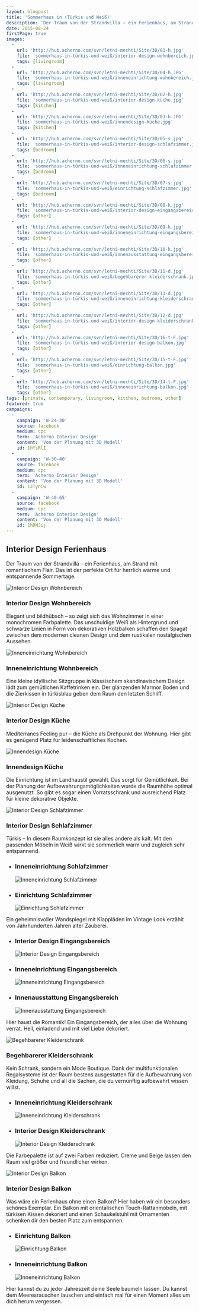 ```yaml
---
layout: blogpost
title: 'Sommerhaus in (Türkis und Weiß)'
description: 'Der Traum von der Strandvilla – ein Ferienhaus, am Strand mit romantischem Flair. Das ist der perfekte Ort für herrlich warme und entspannende  Sommertage.'
date: 2015-08-24
firstPage: true
images:
  -
    url: 'http://hub.acherno.com/svn/letni-mechti/Site/3D/01-h.jpg'
    file: 'sommerhaus-in-türkis-und-weiß/interior-design-wohnbereich.jpg'
    tags: [livingroom]
  -
    url: 'http://hub.acherno.com/svn/letni-mechti/Site/3D/04-h.JPG'
    file: 'sommerhaus-in-türkis-und-weiß/inneneinrichtung-wohnbereich.jpg'
    tags: [livingroom]
  -
    url: 'http://hub.acherno.com/svn/letni-mechti/Site/3D/02-h.jpg'
    file: 'sommerhaus-in-türkis-und-weiß/interior-design-küche.jpg'
    tags: [kitchen]
  -
    url: 'http://hub.acherno.com/svn/letni-mechti/Site/3D/03-h.JPG'
    file: 'sommerhaus-in-türkis-und-weiß/innendesign-küche.jpg'
    tags: [kitchen]
  -
    url: 'http://hub.acherno.com/svn/letni-mechti/Site/3D/05-s.jpg'
    file: 'sommerhaus-in-türkis-und-weiß/interior-design-schlafzimmer.jpg'
    tags: [bedroom]
  -
    url: 'http://hub.acherno.com/svn/letni-mechti/Site/3D/06-s.jpg'
    file: 'sommerhaus-in-türkis-und-weiß/inneneinrichtung-schlafzimmer.jpg'
    tags: [bedroom]
  -
    url: 'http://hub.acherno.com/svn/letni-mechti/Site/3D/07-s.jpg'
    file: 'sommerhaus-in-türkis-und-weiß/einrichtung-schlafzimmer.jpg'
    tags: [bedroom]
  -
    url: 'http://hub.acherno.com/svn/letni-mechti/Site/3D/08-k.jpg'
    file: 'sommerhaus-in-türkis-und-weiß/interior-design-eingangsbereich.jpg'
    tags: [other]
  -
    url: 'http://hub.acherno.com/svn/letni-mechti/Site/3D/09-k.jpg'
    file: 'sommerhaus-in-türkis-und-weiß/inneneinrichtung-eingangsbereich.jpg'
    tags: [other]
  -
    url: 'http://hub.acherno.com/svn/letni-mechti/Site/3D/10-k.jpg'
    file: 'sommerhaus-in-türkis-und-weiß/innenausstattung-eingangsbereich.jpg'
    tags: [other]
  -
    url: 'http://hub.acherno.com/svn/letni-mechti/Site/3D/11-d.jpg'
    file: 'sommerhaus-in-türkis-und-weiß/begehbarerer-kleiderschrank.jpg'
    tags: [other]
  -
    url: 'http://hub.acherno.com/svn/letni-mechti/Site/3D/13-d.jpg'
    file: 'sommerhaus-in-türkis-und-weiß/inneneinrichtung-kleiderschrank.jpg'
    tags: [other]
  -
    url: 'http://hub.acherno.com/svn/letni-mechti/Site/3D/12-d.jpg'
    file: 'sommerhaus-in-türkis-und-weiß/interior-design-kleiderschrank.jpg'
    tags: [other]
  -
    url: 'http://hub.acherno.com/svn/letni-mechti/Site/3D/16-t-F.jpg'
    file: 'sommerhaus-in-türkis-und-weiß/interior-design-balkon.jpg'
    tags: [other]
  -
    url: 'http://hub.acherno.com/svn/letni-mechti/Site/3D/15-t-F.jpg'
    file: 'sommerhaus-in-türkis-und-weiß/einrichtung-balkon.jpg'
    tags: [other]
  -
    url: 'http://hub.acherno.com/svn/letni-mechti/Site/3D/14-t-F.jpg'
    file: 'sommerhaus-in-türkis-und-weiß/inneneinrichtung-balkon.jpg'
    tags: [other]
tags: [private, contemporary, livingroom, kitchen, bedroom, other]
featured: true
campaigns:
  -
    campaign: 'W-24-30' 
    source: facebook
    medium: cpc
    term: 'Acherno Interior Design'
    content: 'Von der Planung mit 3D Modell'
    id: 1hYsRlI
  -
    campaign: 'W-30-40' 
    source: facebook
    medium: cpc
    term: 'Acherno Interior Design'
    content: 'Von der Planung mit 3D Modell'
    id: 1JTynCw
  -
    campaign: 'W-40-65' 
    source: facebook
    medium: cpc
    term: 'Acherno Interior Design'
    content: 'Von der Planung mit 3D Modell'
    id: 1hDNJij
---
```

## **Interior Design** Ferienhaus
Der Traum von der Strandvilla – ein Ferienhaus, am Strand mit romantischem Flair. Das ist der perfekte Ort für herrlich warme und entspannende  Sommertage.

![Interior Design Wohnbereich](sommerhaus-in-türkis-und-weiß/interior-design-wohnbereich.jpg)
### Interior Design **Wohnbereich**

Elegant und bildhübsch – so zeigt sich das Wohnzimmer in einer monochromen Farbpalette. Das unschuldige Weiß als Hintergrund und schwarze Linien in Form von dekorativen Holzbalken schaffen den Spagat zwischen dem modernen cleanen Design und dem rustikalen nostalgischen Aussehen.

![Inneneinrichtung Wohnbereich](sommerhaus-in-türkis-und-weiß/inneneinrichtung-wohnbereich.jpg)
### Inneneinrichtung **Wohnbereich**

Eine kleine idyllische Sitzgruppe in klassischem skandinavischem Design lädt zum gemütlichen Kaffetrinken ein. Der glänzenden Marmor Boden und die Zierkissen in türkisblau geben dem Raum den letzten Schliff.

![Interior Design Küche](sommerhaus-in-türkis-und-weiß/interior-design-küche.jpg)
### Interior Design **Küche**

Mediterranes Feeling pur – die Küche als Drehpunkt der Wohnung. Hier gibt es genügend Platz für leidenschaftliches Kochen.

![Innendesign Küche](sommerhaus-in-türkis-und-weiß/innendesign-küche.jpg)
### Innendesign **Küche**

Die Einrichtung ist im Landhaustil gewählt. Das sorgt für Gemütlichkeit. Bei der Planung der Aufbewahrungsmöglichkeiten wurde die Raumhöhe optimal ausgenutzt. So gibt es sogar einen Vorratsschrank und ausreichend Platz für kleine dekorative Objekte.

![Interior Design Schlafzimmer](sommerhaus-in-türkis-und-weiß/interior-design-schlafzimmer.jpg)
### Interior Design **Schlafzimmer**

Türkis –  In diesem Raumkonzept ist sie alles andere als kalt. Mit den passenden Möbeln in Weiß wirkt sie sommerlich warm und zugleich sehr entspannend.

-   ### Inneneinrichtung **Schlafzimmer**
    ![Inneneinrichtung Schlafzimmer](sommerhaus-in-türkis-und-weiß/inneneinrichtung-schlafzimmer.jpg)
-   ### Einrichtung **Schlafzimmer**
    ![Einrichtung Schlafzimmer](sommerhaus-in-türkis-und-weiß/einrichtung-schlafzimmer.jpg)

Ein geheimnisvoller Wandspiegel  mit Klappläden im Vintage Look erzählt von Jahrhunderten Jahren  alter Zauberei. 

-   ### Interior Design **Eingangsbereich**
    ![Interior Design Eingangsbereich](sommerhaus-in-türkis-und-weiß/interior-design-eingangsbereich.jpg)
-   ### Inneneinrichtung **Eingangsbereich**
    ![Inneneinrichtung Eingangsbereich](sommerhaus-in-türkis-und-weiß/inneneinrichtung-eingangsbereich.jpg)
-   ### Innenausstattung **Eingangsbereich**
    ![Innenausstattung Eingangsbereich](sommerhaus-in-türkis-und-weiß/innenausstattung-eingangsbereich.jpg)

Hier haust die Romantik! Ein Eingangsbereich, der alles über die Wohnung verrät. Hell, einladend und mit viel Liebe dekoriert. 

![Begehbarerer **Kleiderschrank**](sommerhaus-in-türkis-und-weiß/begehbarerer-kleiderschrank.jpg)
### Begehbarerer **Kleiderschrank**

Kein Schrank, sondern ein Mode Boutique. Dank der multifunktionalen Regalsysteme ist der Raum bestens ausgestatten für die Aufbewahrung von Kleidung, Schuhe und all die Sachen, die du vernünftig aufbewahrt wissen willst.

-   ### Inneneinrichtung **Kleiderschrank**
    ![Inneneinrichtung Kleiderschrank](sommerhaus-in-türkis-und-weiß/inneneinrichtung-kleiderschrank.jpg)
-   ### Interior Design **Kleiderschrank**
    ![Interior Design Kleiderschrank](sommerhaus-in-türkis-und-weiß/interior-design-kleiderschrank.jpg)

Die Farbepalette ist auf zwei Farben reduziert. Creme und Beige lassen den Raum viel größer und freundlicher wirken. 

![Interior Design Balkon](sommerhaus-in-türkis-und-weiß/interior-design-balkon.jpg)
### Interior Design **Balkon**

Was wäre ein Ferienhaus ohne einen Balkon? Hier haben wir ein besonders schönes Exemplar. Ein Balkon mit orientalischen Touch-Rattanmöbeln, mit türkisen Kissen dekoriert und einen Schaukelstuhl  mit Ornamenten schenken dir den besten Platz zum entspannen.

-   ### Einrichtung **Balkon**
    ![Einrichtung Balkon](sommerhaus-in-türkis-und-weiß/einrichtung-balkon.jpg)
-   ### Inneneinrichtung **Balkon**
    ![Inneneinrichtung Balkon](sommerhaus-in-türkis-und-weiß/inneneinrichtung-balkon.jpg)

Hier kannst du zu jeder Jahreszeit deine Seele baumeln lassen. Du kannst dem Meeresrauschen lauschen und einfach mal für einen Moment alles um dich herum vergessen.